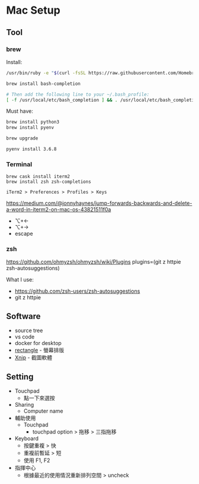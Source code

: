 # Mac Setup
## Tool
### brew
Install:
```bash
/usr/bin/ruby -e "$(curl -fsSL https://raw.githubusercontent.com/Homebrew/install/master/install)"

brew install bash-completion

# Then add the following line to your ~/.bash_profile:
[ -f /usr/local/etc/bash_completion ] && . /usr/local/etc/bash_completion
```
Must have:
```bash
brew install python3
brew install pyenv

brew upgrade

pyenv install 3.6.8
```

### Terminal
```
brew cask install iterm2
brew install zsh zsh-completions
```

`iTerm2 > Preferences > Profiles > Keys`

https://medium.com/@jonnyhaynes/jump-forwards-backwards-and-delete-a-word-in-iterm2-on-mac-os-43821511f0a

- ⌥+←
- ⌥+→
- escape

### zsh
https://github.com/ohmyzsh/ohmyzsh/wiki/Plugins
plugins=(git z httpie zsh-autosuggestions)

What I use:
- https://github.com/zsh-users/zsh-autosuggestions
- git z httpie

## Software
- source tree
- vs code
- docker for desktop
- [rectangle](https://rectangleapp.com/) - 螢幕排版
- [Xnip](https://www.xnipapp.com/) - 截圖軟體

## Setting
  - Touchpad
    - 點一下來選按
  - Sharing
    - Computer name
  - 輔助使用
    - Touchpad
      - touchpad option > 拖移 > 三指拖移
  - Keyboard
    - 按鍵重複 > 快
    - 重複前暫延 > 短
    - 使用 F1, F2
  - 指揮中心
    - 根據最近的使用情況重新排列空間 > uncheck
